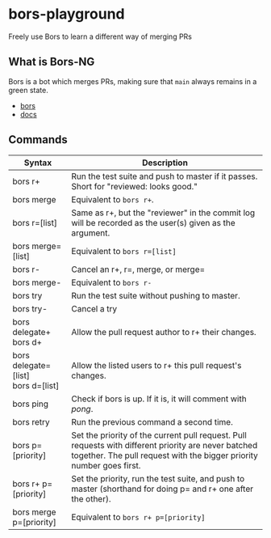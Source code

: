 # bors-playground
Freely use Bors to learn a different way of merging PRs

## What is Bors-NG

Bors is a bot which merges PRs, making sure that `main` always remains in a green state. 

- [bors](https://github.com/bors-ng/bors-ng)
- [docs](https://bors.tech/documentation/)

## Commands

Syntax | Description
-------|------------
bors r+ | Run the test suite and push to master if it passes. Short for "reviewed: looks good."
bors merge | Equivalent to `bors r+`.
bors r=[list] | Same as r+, but the "reviewer" in the commit log will be recorded as the user(s) given as the argument.
bors merge=[list] | Equivalent to `bors r=[list]`
bors r- | Cancel an r+, r=, merge, or merge=
bors merge- | Equivalent to `bors r-`
bors try | Run the test suite without pushing to master.
bors try- | Cancel a try
bors delegate+ <br> bors d+ | Allow the pull request author to r+ their changes.
bors delegate=[list] <br> bors d=[list] | Allow the listed users to r+ this pull request's changes.
bors ping | Check if bors is up. If it is, it will comment with _pong_.
bors retry | Run the previous command a second time.
bors p=[priority] | Set the priority of the current pull request. Pull requests with different priority are never batched together. The pull request with the bigger priority number goes first.
bors r+ p=[priority] | Set the priority, run the test suite, and push to master (shorthand for doing p= and r+ one after the other).
bors merge p=[priority] | Equivalent to `bors r+ p=[priority]`